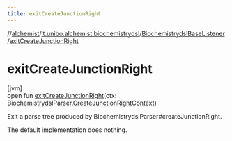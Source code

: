 ```yaml
---
title: exitCreateJunctionRight
---
```

//[alchemist](../../../index.html)/[it.unibo.alchemist.biochemistrydsl](../index.html)/[BiochemistrydslBaseListener](index.html)/[exitCreateJunctionRight](exit-create-junction-right.html)



# exitCreateJunctionRight



[jvm]\
open fun [exitCreateJunctionRight](exit-create-junction-right.html)(ctx: [BiochemistrydslParser.CreateJunctionRightContext](../-biochemistrydsl-parser/-create-junction-right-context/index.html))



Exit a parse tree produced by BiochemistrydslParser#createJunctionRight. 



The default implementation does nothing.





